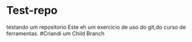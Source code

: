 # Test-repo
   testando um repositorio
Este eh um exercicio de uso do git,do curso de ferramentas.
#Criandi um Child Branch
